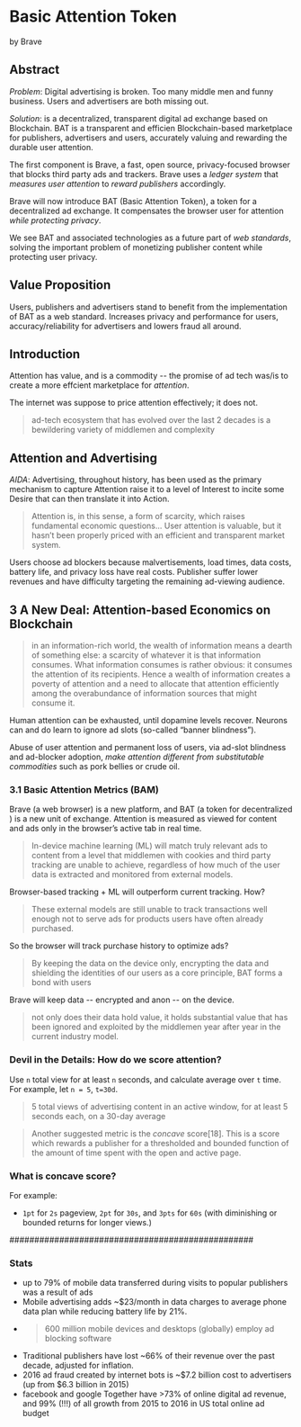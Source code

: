 # Basic Attention Token

by Brave

## Abstract
*Problem*: Digital advertising is broken.  Too many middle men and funny business.  Users and advertisers are both missing out.

*Solution*: is a decentralized, transparent digital ad exchange based on Blockchain. BAT is a transparent and efficien Blockchain-based marketplace for publishers, advertisers and users, accurately valuing and rewarding the durable user attention.

The first component is Brave, a fast, open source, privacy-focused browser that blocks third party ads and trackers. Brave uses a *ledger system* that _measures user attention_ to _reward publishers_ accordingly.

Brave will now introduce BAT (Basic Attention Token), a token for a decentralized ad
exchange.  It compensates the browser user for attention *while protecting privacy*.

We see BAT and associated technologies as a future part of *web standards*, solving the important problem of monetizing publisher content while protecting user privacy.

## Value Proposition

Users, publishers and advertisers stand to benefit from the implementation of BAT as a web standard. Increases privacy and performance for users, accuracy/reliability for advertisers and lowers fraud all around.

## Introduction

Attention has value, and is a commodity -- the promise of ad tech was/is to create a more effcient marketplace for *attention*.

The internet was suppose to price attention effectively; it does not.

> ad-tech ecosystem that has evolved over the last 2 decades is a bewildering variety of middlemen and complexity

## Attention and Advertising

*AIDA*: Advertising, throughout history, has been used as the primary mechanism to capture Attention raise it to a level of Interest to incite some Desire that can then translate it into Action.

> Attention is, in this sense, a form of scarcity, which raises fundamental economic questions... User attention is valuable, but it hasn’t been properly priced with an efficient and transparent market system.

Users choose ad blockers because malvertisements, load times, data costs, battery life, and privacy loss have real costs. Publisher suffer lower revenues and have difficulty targeting the remaining ad-viewing audience.

## 3 A New Deal: Attention-based Economics on Blockchain

> in an information-rich world, the wealth of information means a dearth of something else: a scarcity of whatever it is that information consumes. What information consumes is rather obvious: it consumes the attention of its recipients. Hence a wealth of information creates a poverty of attention and a need to allocate that attention efficiently among the overabundance of information sources that might consume it.

Human attention can be exhausted, until dopamine levels recover. Neurons can and do learn to ignore ad slots (so-called “banner blindness”).

Abuse of user attention and permanent loss of users, via ad-slot blindness and ad-blocker adoption, *make attention different from substitutable commodities* such as pork bellies or crude oil.

### 3.1 Basic Attention Metrics (BAM)

Brave (a web browser) is a new platform, and BAT (a token for decentralized ) is a new unit of exchange.   Attention is measured as viewed for content and ads only in the browser’s active tab in real time.

> In-device machine learning (ML) will match truly relevant ads to content from a level that middlemen with cookies and third party tracking are unable to achieve, regardless of how much of the user data is extracted and monitored from external models. 

Browser-based tracking + ML will outperform current tracking. How?

> These external models are still unable to track transactions well enough not to serve ads for products users have often already purchased. 

So the browser will track purchase history to optimize ads?

> By keeping the data on the device only, encrypting the data and shielding the identities of our users as a core principle, BAT forms a bond with users 

Brave will keep data -- encrypted and anon -- on the device.

> not only does their data hold value, it holds substantial value that has been ignored and exploited by the middlemen year after year in the current industry model. 

### Devil in the Details: How do we score attention?

Use `n` total view for at least `n` seconds, and calculate average over `t` time.   For example, let `n = 5`, `t=30d`.

> 5 total views of advertising content in an active window, for at least 5 seconds each, on a 30-day average 

> Another suggested metric is the _concave_ score[18]. This is a score which rewards a publisher for a thresholded and bounded function of the amount of time spent with the open and active page. 

### What is concave score? 

For example: 
* `1pt` for `2s` pageview, `2pt` for `30s`, and `3pts` for `60s` (with diminishing or bounded returns for longer views.)



#################################################
### Stats
* up to 79% of mobile data transferred during visits to popular publishers was a result of ads
* Mobile advertising adds ~$23/month in data charges to average phone data plan while reducing battery life by 21%.
* >600 million mobile devices and desktops (globally) employ ad blocking software
* Traditional publishers have lost ~66% of their revenue over the past decade, adjusted for inflation.
* 2016 ad fraud created by internet bots is ~$7.2 billion cost to advertisers (up from $6.3 billion in 2015)
* facebook and google Together have >73% of online digital ad revenue, and 99% (!!!) of all growth from 2015 to 2016 in US total online ad budget

